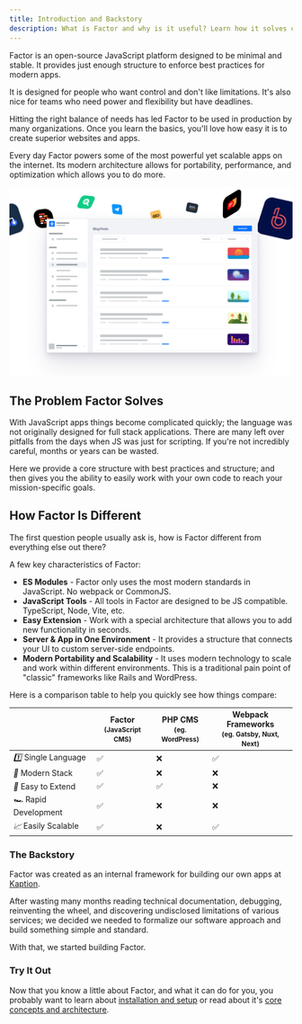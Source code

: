 ```yaml
---
title: Introduction and Backstory
description: What is Factor and why is it useful? Learn how it solves common development problems and how it compares to alternative approaches.
---
```


Factor is an open-source JavaScript platform designed to be minimal and stable. It provides just enough structure to enforce best practices for modern apps.

It is designed for people who want control and don't like limitations. It's also nice for teams who need power and flexibility but have deadlines.

Hitting the right balance of needs has led Factor to be used in production by many organizations. Once you learn the basics, you'll love how easy it is to create superior websites and apps.

Every day Factor powers some of the most powerful yet scalable apps on the internet. Its modern architecture allows for portability, performance, and optimization which allows you to do more.

![FactorES - Modern Application Stack](./splash.jpg)

## The Problem Factor Solves

With JavaScript apps things become complicated quickly; the language was not originally designed for full stack applications. There are many left over pitfalls from the days when JS was just for scripting. If you're not incredibly careful, months or years can be wasted.

Here we provide a core structure with best practices and structure; and then gives you the ability to easily work with your own code to reach your mission-specific goals.

## How Factor Is Different

The first question people usually ask is, how is Factor different from everything else out there?

A few key characteristics of Factor:

- **ES Modules** - Factor only uses the most modern standards in JavaScript. No webpack or CommonJS.
- **JavaScript Tools** - All tools in Factor are designed to be JS compatible. TypeScript, Node, Vite, etc.
- **Easy Extension** - Work with a special architecture that allows you to add new functionality in seconds.
- **Server & App in One Environment** - It provides a structure that connects your UI to custom server-side endpoints.
- **Modern Portability and Scalability** - It uses modern technology to scale and work within different environments. This is a traditional pain point of "classic" frameworks like Rails and WordPress.

Here is a comparison table to help you quickly see how things compare:

<table class="features-comparison min-w-full ">
  <thead>
    <tr>
      <th scope="col"></th>
      <th scope="col">Factor<br/><small class="text-color-500 text-xs font-medium">(JavaScript CMS)</small></th>
      <th scope="col">PHP CMS<br/><small class="text-color-500 text-xs font-medium">(eg. WordPress)</small></th>
      <th scope="col">Webpack Frameworks<br/><small class="text-color-500 text-xs font-medium">(eg. Gatsby, Nuxt, Next)</small></th>
    </tr>
  </thead>
  <tbody>
    <tr>
      <td class="font-semibold p-2"><i class="mr-2">1️⃣</i> <span>Single Language</span></td>
      <td class="text-center">✅</td>
      <td class="text-center">❌</td>
      <td class="text-center">✅</td>
    </tr>
    <tr>
      <td class="font-semibold p-2"><i class="mr-2">🚀</i> <span>Modern Stack</span></td>
      <td class="text-center">✅</td>
      <td class="text-center">❌</td>
      <td class="text-center">❌</td>
    </tr>
    <tr>
      <td class="font-semibold p-2"><i class="mr-2">🔌</i> <span>Easy to Extend</span></td>
      <td class="text-center">✅</td>
      <td class="text-center">✅</td>
      <td class="text-center">❌</td>
    </tr>
    <tr>
      <td class="font-semibold p-2"><i class="mr-2">🏎</i> <span>Rapid Development</span></td>
      <td class="text-center">✅</td>
      <td class="text-center">❌</td>
      <td class="text-center">❌</td>
    </tr>
    <tr>
      <td class="font-semibold p-2"><i class="mr-2">📈</i> <span>Easily Scalable</span></td>
      <td class="text-center">✅</td>
      <td class="text-center">❌</td>
      <td class="text-center">✅</td>
    </tr>

  </tbody>
</table>

### The Backstory

Factor was created as an internal framework for building our own apps at [Kaption](https://www.kaption.co).

After wasting many months reading technical documentation, debugging, reinventing the wheel, and discovering undisclosed limitations of various services; we decided we needed to formalize our software approach and build something simple and standard.

With that, we started building Factor.

### Try It Out

Now that you know a little about Factor, and what it can do for you, you probably want to learn about [installation and setup](./quickstart) or read about it's [core concepts and architecture](./core-concepts).
